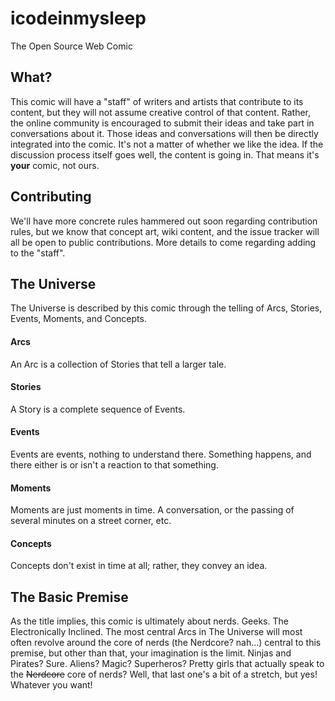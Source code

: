 icodeinmysleep
==============

The Open Source Web Comic

## What?
This comic will have a "staff" of writers and artists that contribute to its content, but they will not assume creative control of that content. Rather, the online community is encouraged to submit their ideas and take part in conversations about it. Those ideas and conversations will then be directly integrated into the comic. It's not a matter of whether we like the idea. If the discussion process itself goes well, the content is going in. That means it's **your** comic, not ours.

## Contributing
We'll have more concrete rules hammered out soon regarding contribution rules, but we know that concept art, wiki content, and the issue tracker will all be open to public contributions. More details to come regarding adding to the "staff".

## The Universe
The Universe is described by this comic through the telling of Arcs, Stories, Events, Moments, and Concepts.

#### Arcs
An Arc is a collection of Stories that tell a larger tale.

#### Stories
A Story is a complete sequence of Events.

#### Events
Events are events, nothing to understand there. Something happens, and there either is or isn't a reaction to that something.

#### Moments
Moments are just moments in time. A conversation, or the passing of several minutes on a street corner, etc.

#### Concepts
Concepts don't exist in time at all; rather, they convey an idea.

## The Basic Premise
As the title implies, this comic is ultimately about nerds. Geeks. The Electronically Inclined. The most central Arcs in The Universe will most often revolve around the core of nerds (the Nerdcore? nah...) central to this premise, but other than that, your imagination is the limit. Ninjas and Pirates? Sure. Aliens? Magic? Superheros? Pretty girls that actually speak to the ~~Nerdcore~~ core of nerds? Well, that last one's a bit of a stretch, but yes! Whatever you want!
